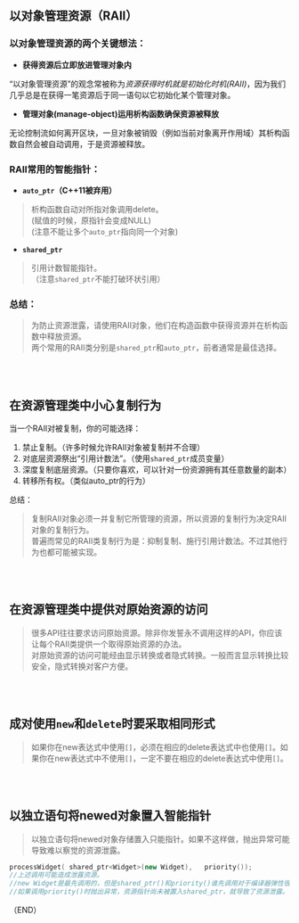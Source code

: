 ## 以对象管理资源（RAII）    

### 以对象管理资源的两个关键想法：  

- **获得资源后立即放进管理对象内**    

“以对象管理资源”的观念常被称为*资源获得时机就是初始化时机(RAII)*，因为我们几乎总是在获得一笔资源后于同一语句以它初始化某个管理对象。    

- **管理对象(manage-object)运用析构函数确保资源被释放**    

无论控制流如何离开区块，一旦对象被销毁（例如当前对象离开作用域）其析构函数自然会被自动调用，于是资源被释放。      


### RAII常用的智能指针：    

- **`auto_ptr`（C++11被弃用）**    

> 析构函数自动对所指对象调用delete。    
> (赋值的时候，原指针会变成NULL)    
> (注意不能让多个`auto_ptr`指向同一个对象)    


- **`shared_ptr`**    

> 引用计数智能指针。    
> （注意`shared_ptr`不能打破环状引用）    


### 总结：  

> 为防止资源泄露，请使用RAII对象，他们在构造函数中获得资源并在析构函数中释放资源。    
> 两个常用的RAII类分别是`shared_ptr`和`auto_ptr`，前者通常是最佳选择。    



<br />
<br />


## 在资源管理类中小心复制行为    

当一个RAII对被复制，你的可能选择：    
1. 禁止复制。（许多时候允许RAII对象被复制并不合理）    
2. 对底层资源祭出“引用计数法”。（使用`shared_ptr`成员变量）      
3. 深度复制底层资源。（只要你喜欢，可以针对一份资源拥有其任意数量的副本）    
4. 转移所有权。（类似auto_ptr的行为）        


总结：    
> 复制RAII对象必须一并复制它所管理的资源，所以资源的复制行为决定RAII对象的复制行为。    
> 普遍而常见的RAII类复制行为是：抑制复制、施行引用计数法。不过其他行为也都可能被实现。    


<br />
<br />

## 在资源管理类中提供对原始资源的访问      

> 很多API往往要求访问原始资源。除非你发誓永不调用这样的API，你应该让每个RAII类提供一个取得原始资源的办法。    
> 对原始资源的访问可能经由显示转换或者隐式转换。一般而言显示转换比较安全，隐式转换对客户方便。    

<br />
<br />

## 成对使用`new`和`delete`时要采取相同形式    

> 如果你在new表达式中使用`[]`，必须在相应的delete表达式中也使用`[]`。如果你在new表达式中不使用`[]`，一定不要在相应的delete表达式中使用`[]`。    

<br />
<br />

## 以独立语句将newed对象置入智能指针    

> 以独立语句将newed对象存储置入只能指针。如果不这样做，抛出异常可能导致难以察觉的资源泄露。    

```CPP
processWidget( shared_ptr<Widget>(new Widget),   priority());
//上述调用可能造成泄露资源。    
//new Widget是最先调用的，但是shared_ptr()和priority()谁先调用对于编译器弹性很大。    
//如果调用priority()时抛出异常，资源指针尚未被置入shared_ptr，就导致了资源泄露。    
```  


（END）  